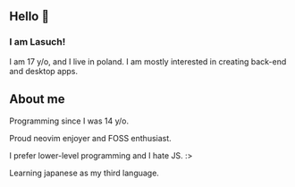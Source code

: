 ## Hello 👋

### I am Lasuch!

I am 17 y/o, and I live in poland. I am mostly interested in creating back-end and desktop apps.

## About me

Programming since I was 14 y/o.

Proud neovim enjoyer and FOSS enthusiast.

I prefer lower-level programming and I hate JS. :>

Learning japanese as my third language.

<!--
**Lasuch69/Lasuch69** is a ✨ _special_ ✨ repository because its `README.md` (this file) appears on your GitHub profile.

Here are some ideas to get you started:

- 🔭 I’m currently working on ...
- 🌱 I’m currently learning ...
- 👯 I’m looking to collaborate on ...
- 🤔 I’m looking for help with ...
- 💬 Ask me about ...
- 📫 How to reach me: ...
- 😄 Pronouns: ...
- ⚡ Fun fact: ...
-->
